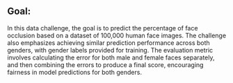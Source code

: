 ## Goal:  
In this data challenge, the goal is to predict the percentage of face occlusion based on a dataset of 100,000 human face images. The challenge also emphasizes achieving similar prediction performance across both genders, with gender labels provided for training. The evaluation metric involves calculating the error for both male and female faces separately, and then combining the errors to produce a final score, encouraging fairness in model predictions for both genders.
